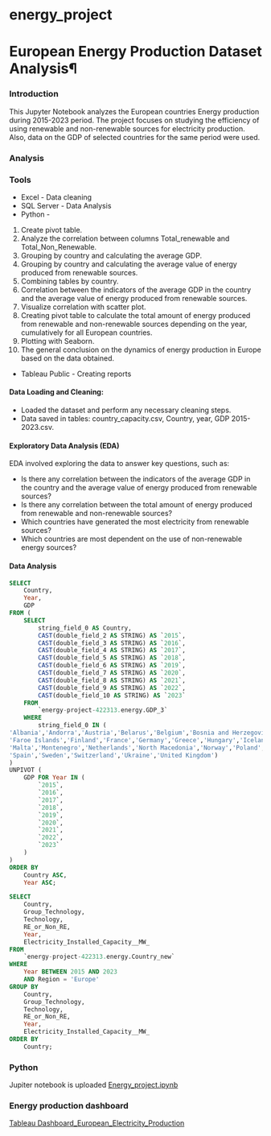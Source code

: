 # energy_project

# European Energy Production Dataset Analysis¶

### Introduction
This Jupyter Notebook analyzes the European countries Energy production during 2015-2023 period. The project focuses on studying the efficiency of using renewable and non-renewable sources for electricity production. Also, data on the GDP of selected countries for the same period were used.

### Analysis
### Tools

- Excel - Data cleaning
- SQL Server - Data Analysis
- Python -
1. Create pivot table.
2. Analyze the correlation between columns Total_renewable and Total_Non_Renewable.
3. Grouping by country and calculating the average GDP.
4. Grouping by country and calculating the average value of energy produced from renewable sources.
5. Combining tables by country.
6. Correlation between the indicators of the average GDP in the country and the average value of energy produced from renewable sources.
7. Visualize correlation with scatter plot.
8. Creating pivot table to calculate the total amount of energy produced from renewable and non-renewable sources depending on the year, cumulatively for all European countries. 
9. Plotting with Seaborn.
10. The general conclusion on the dynamics of energy production in Europe based on the data obtained.
- Tableau Public - Creating reports
  
#### Data Loading and Cleaning:

- Loaded the dataset and perform any necessary cleaning steps.
- Data saved in tables: country_capacity.csv, Country, year, GDP 2015-2023.csv.

#### Exploratory Data Analysis (EDA)
EDA involved exploring the data to answer key questions, such as:
- Is there any correlation between the indicators of the average GDP in the country and the average value of energy produced from renewable sources?
- Is there any correlation between the total amount of energy produced from renewable and non-renewable sources?
- Which countries have generated the most electricity from renewable sources?
- Which countries are most dependent on the use of non-renewable energy sources?

#### Data Analysis

```sql
SELECT 
    Country,
    Year,
    GDP
FROM (
    SELECT 
        string_field_0 AS Country,
        CAST(double_field_2 AS STRING) AS `2015`,
        CAST(double_field_3 AS STRING) AS `2016`,
        CAST(double_field_4 AS STRING) AS `2017`,
        CAST(double_field_5 AS STRING) AS `2018`,
        CAST(double_field_6 AS STRING) AS `2019`,
        CAST(double_field_7 AS STRING) AS `2020`,
        CAST(double_field_8 AS STRING) AS `2021`,
        CAST(double_field_9 AS STRING) AS `2022`,
        CAST(double_field_10 AS STRING) AS `2023`
    FROM 
        `energy-project-422313.energy.GDP_3`
    WHERE 
        string_field_0 IN (
'Albania','Andorra','Austria','Belarus','Belgium','Bosnia and Herzegovina','Bulgaria','Croatia','Cyprus','Czechia','Denmark','Estonia',
'Faroe Islands','Finland','France','Germany','Greece','Hungary','Iceland','Ireland','Italy','Kosovo','Latvia','Lithuania','Luxembourg',
'Malta','Montenegro','Netherlands','North Macedonia','Norway','Poland','Portugal','Moldova','Romania','Serbia','Slovakia','Slovenia',
'Spain','Sweden','Switzerland','Ukraine','United Kingdom')
) 
UNPIVOT (
    GDP FOR Year IN (
        `2015`,
        `2016`,
        `2017`,
        `2018`,
        `2019`,
        `2020`,
        `2021`,
        `2022`,
        `2023`
    )
)
ORDER BY 
    Country ASC,
    Year ASC;
```
```sql
SELECT 
    Country,
    Group_Technology,
    Technology,
    RE_or_Non_RE,
    Year,
    Electricity_Installed_Capacity__MW_
FROM 
    `energy-project-422313.energy.Country_new`
WHERE 
    Year BETWEEN 2015 AND 2023
    AND Region = 'Europe'
GROUP BY 
    Country,
    Group_Technology,
    Technology,
    RE_or_Non_RE,
    Year,
    Electricity_Installed_Capacity__MW_
ORDER BY 
    Country;
```

### Python
Jupiter notebook is uploaded [Energy_project.ipynb](Energy_project.ipynb)

### Energy production dashboard
[Tableau Dashboard_European_Electricity_Production](https://public.tableau.com/app/profile/tetiana.lopatynska/viz/EuropeanEnergyProductionDashboard/PrimaryDashboard)


